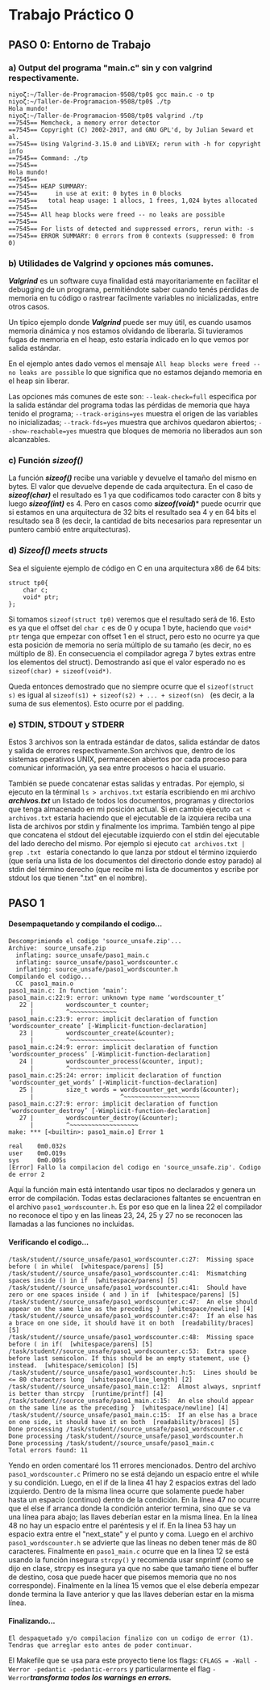 # Trabajo Práctico 0

## PASO 0: Entorno de Trabajo

### a) Output del programa "main.c" sin y con valgrind respectivamente. 

```
niyoζ:~/Taller-de-Programacion-9508/tp0$ gcc main.c -o tp
niyoζ:~/Taller-de-Programacion-9508/tp0$ ./tp
Hola mundo!
niyoζ:~/Taller-de-Programacion-9508/tp0$ valgrind ./tp
==7545== Memcheck, a memory error detector
==7545== Copyright (C) 2002-2017, and GNU GPL'd, by Julian Seward et al.
==7545== Using Valgrind-3.15.0 and LibVEX; rerun with -h for copyright info
==7545== Command: ./tp
==7545==
Hola mundo!
==7545==
==7545== HEAP SUMMARY:
==7545==     in use at exit: 0 bytes in 0 blocks
==7545==   total heap usage: 1 allocs, 1 frees, 1,024 bytes allocated
==7545==
==7545== All heap blocks were freed -- no leaks are possible
==7545==
==7545== For lists of detected and suppressed errors, rerun with: -s
==7545== ERROR SUMMARY: 0 errors from 0 contexts (suppressed: 0 from 0)
```

### b) Utilidades de Valgrind y opciones más comunes.

***Valgrind*** es un software cuya finalidad está mayoritariamente en facilitar el debugging de un programa, permitiéndote saber cuando tenés pérdidas de memoria en tu código o rastrear facilmente variables no inicializadas, entre otros casos.

Un típico ejemplo donde ***Valgrind*** puede ser muy útil, es cuando usamos memoria dinámica y nos estamos olvidando de liberarla. Si tuvieramos fugas de memoria en el heap, esto estaría indicado en lo que vemos por salida estándar.

En el ejemplo antes dado vemos el mensaje ```All heap blocks were freed -- no leaks are possible``` lo que significa que no estamos dejando memoria en el heap sin liberar.

Las opciones más comunes de este son:  ```--leak-check=full``` especifica por la salida estándar del programa todas las pérdidas de memoria que haya tenido el programa;  ```--track-origins=yes``` muestra el origen de las variables no inicializadas; ```--track-fds=yes``` muestra que archivos quedaron abiertos; ```--show-reachable=yes``` muestra que bloques de memoria no liberados aun son alcanzables.  

### c) Función ***sizeof()***

La función ***sizeof()*** recibe una variable y devuelve el tamaño del mismo en bytes. El valor que devuelve depende de cada arquitectura. En el caso de ***sizeof(char)*** el resultado es 1 ya que codificamos todo caracter con 8 bits y luego ***sizeof(int)*** es 4. Pero en casos como ***sizeof(void*)*** puede ocurrir que si estamos en una arquitectura de 32 bits el resultado sea 4 y en 64 bits el resultado sea 8 (es decir, la cantidad de bits necesarios para representar un puntero cambió entre arquitecturas). 

### d) ***Sizeof() meets structs***

Sea el siguiente ejemplo de código en C en una arquitectura x86 de 64 bits:

```
struct tp0{
	char c;
	void* ptr;
};
``` 

Si tomamos ```sizeof(struct tp0)``` veremos que el resultado será de 16. Esto es ya que el offset del ```char c``` es de 0 y ocupa 1 byte, haciendo que ```void* ptr``` tenga que empezar con offset 1 en el struct, pero esto no ocurre ya que esta posición de memoria no sería múltiplo de su tamaño (es decir, no es múltiplo de 8). En consecuencia el compilador agrega 7 bytes extras entre los elementos del struct). Demostrando así que el valor esperado no es ```sizeof(char) + sizeof(void*)```. 

Queda entonces demostrado que no siempre ocurre que el ```sizeof(struct s)``` es igual al ```sizeof(s1) + sizeof(s2) + ... + sizeof(sn) ``` (es decir, a la suma de sus elementos). Esto ocurre por el padding.

### e) STDIN, STDOUT y STDERR

Estos 3 archivos son la entrada estándar de datos, salida estándar de datos y salida de errores respectivamente.Son archivos que, dentro de los sistemas operativos UNIX, permanecen abiertos por cada proceso para comunicar información, ya sea entre procesos o hacia el usuario. 

También se puede concatenar estas salidas y entradas. Por ejemplo, si ejecuto en la términal ```ls > archivos.txt``` estaría escribiendo en mi archivo ***archivos.txt*** un listado de todos los documentos, programas y directorios que tenga almacenado en mi posición actual. Si en cambio ejecuto ```cat < archivos.txt``` estaría haciendo que el ejecutable de la izquiera reciba una lista de archivos por stdin y finalmente los imprima. También tengo al pipe que concatena el stdout del ejecutable izquierdo con el stdin del ejecutable del lado derecho del mismo. Por ejemplo si ejecuto ```cat archivos.txt | grep .txt ``` estaría conectando lo que lanza por stdout el término izquierdo (que sería una lista de los documentos del directorio donde estoy parado) al stdin del término derecho (que recibe mi lista de documentos y escribe por stdout los que tienen ".txt" en el nombre).

## PASO 1

#### Desempaquetando y compilando el codigo...

```
Descomprimiendo el codigo 'source_unsafe.zip'...
Archive:  source_unsafe.zip
  inflating: source_unsafe/paso1_main.c
  inflating: source_unsafe/paso1_wordscounter.c
  inflating: source_unsafe/paso1_wordscounter.h
Compilando el codigo...
  CC  paso1_main.o
paso1_main.c: In function ‘main’:
paso1_main.c:22:9: error: unknown type name ‘wordscounter_t’
   22 |         wordscounter_t counter;
      |         ^~~~~~~~~~~~~~
paso1_main.c:23:9: error: implicit declaration of function ‘wordscounter_create’ [-Wimplicit-function-declaration]
   23 |         wordscounter_create(&counter);
      |         ^~~~~~~~~~~~~~~~~~~
paso1_main.c:24:9: error: implicit declaration of function ‘wordscounter_process’ [-Wimplicit-function-declaration]
   24 |         wordscounter_process(&counter, input);
      |         ^~~~~~~~~~~~~~~~~~~~
paso1_main.c:25:24: error: implicit declaration of function ‘wordscounter_get_words’ [-Wimplicit-function-declaration]
   25 |         size_t words = wordscounter_get_words(&counter);
      |                        ^~~~~~~~~~~~~~~~~~~~~~
paso1_main.c:27:9: error: implicit declaration of function ‘wordscounter_destroy’ [-Wimplicit-function-declaration]
   27 |         wordscounter_destroy(&counter);
      |         ^~~~~~~~~~~~~~~~~~~~
make: *** [<builtin>: paso1_main.o] Error 1

real    0m0.032s
user    0m0.019s
sys     0m0.005s
[Error] Fallo la compilacion del codigo en 'source_unsafe.zip'. Codigo de error 2
```

Aquí la función main está intentando usar tipos no declarados y genera un error de compilación. Todas estas declaraciones faltantes se encuentran en el archivo ```paso1_wordscounter.h```. Es por eso que en la linea 22 el compilador no reconoce el tipo y en las lineas 23, 24, 25 y 27 no se reconocen las llamadas a las funciones no incluidas. 

#### Verificando el codigo...

```
/task/student//source_unsafe/paso1_wordscounter.c:27:  Missing space before ( in while(  [whitespace/parens] [5]
/task/student//source_unsafe/paso1_wordscounter.c:41:  Mismatching spaces inside () in if  [whitespace/parens] [5]
/task/student//source_unsafe/paso1_wordscounter.c:41:  Should have zero or one spaces inside ( and ) in if  [whitespace/parens] [5]
/task/student//source_unsafe/paso1_wordscounter.c:47:  An else should appear on the same line as the preceding }  [whitespace/newline] [4]
/task/student//source_unsafe/paso1_wordscounter.c:47:  If an else has a brace on one side, it should have it on both  [readability/braces] [5]
/task/student//source_unsafe/paso1_wordscounter.c:48:  Missing space before ( in if(  [whitespace/parens] [5]
/task/student//source_unsafe/paso1_wordscounter.c:53:  Extra space before last semicolon. If this should be an empty statement, use {} instead.  [whitespace/semicolon] [5]
/task/student//source_unsafe/paso1_wordscounter.h:5:  Lines should be <= 80 characters long  [whitespace/line_length] [2]
/task/student//source_unsafe/paso1_main.c:12:  Almost always, snprintf is better than strcpy  [runtime/printf] [4]
/task/student//source_unsafe/paso1_main.c:15:  An else should appear on the same line as the preceding }  [whitespace/newline] [4]
/task/student//source_unsafe/paso1_main.c:15:  If an else has a brace on one side, it should have it on both  [readability/braces] [5]
Done processing /task/student//source_unsafe/paso1_wordscounter.c
Done processing /task/student//source_unsafe/paso1_wordscounter.h
Done processing /task/student//source_unsafe/paso1_main.c
Total errors found: 11
```

Yendo en orden comentaré los 11 errores mencionados. Dentro del archivo ```paso1_wordscounter.c``` Primero no se está dejando un espacio entre el while y su condición. Luego, en el if de la linea 41 hay 2 espacios extras del lado izquierdo. Dentro de la misma linea ocurre que solamente puede haber hasta un espacio (continuo) dentro de la condición. En la línea 47 no ocurre que el else if arranca donde la condición anterior termina, sino que se va una línea para abajo; las llaves deberían estar en la misma línea. En la línea 48 no hay un espacio entre el paréntesis y el if. En la línea 53 hay un espacio extra entre el "next_state" y el punto y coma. Luego en el archivo ```paso1_wordscounter.h``` se advierte que las líneas no deben tener más de 80 caracteres. Finalmente en ```paso1_main.c``` ocurre que en la línea 12 se está usando la función insegura ```strcpy()``` y recomienda usar snprintf (como se dijo en clase, strcpy es insegura ya que no sabe que tamaño tiene el buffer de destino, cosa que puede hacer que pisemos memoria que no nos corresponde). Finalmente en la línea 15 vemos que el else debería empezar donde termina la llave anterior y que las llaves deberían estar en la misma línea. 

#### Finalizando...

```
El despaquetado y/o compilacion finalizo con un codigo de error (1). Tendras que arreglar esto antes de poder continuar.
```

El Makefile que se usa para este proyecto tiene los flags: ```CFLAGS = -Wall -Werror -pedantic -pedantic-errors``` y particularmente el flag ```-Werror```***transforma todos los warnings en errors.***


